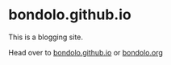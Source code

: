 # bondolo.github.io

This is a blogging site.

Head over to [bondolo.github.io](http://bondolo.github.io "default") or [bondolo.org](http://bondolo.org "Assuming I hooked it up right")
